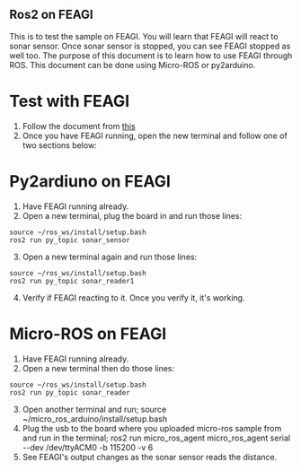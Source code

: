 ## Ros2 on FEAGI
This is to test the sample on FEAGI. You will learn that FEAGI will react to sonar sensor. Once sonar sensor is stopped, you can see FEAGI stopped as well too. The purpose of this document is to learn how to use FEAGI through ROS. This document can be done using Micro-ROS or py2arduino.

# Test with FEAGI
1. Follow the document from [this](https://github.com/feagi/feagi-core/blob/develop/DEPLOY.md)
2. Once you have FEAGI running, open the new terminal and follow one of two sections below:

# Py2ardiuno on FEAGI
1. Have FEAGI running already.
2. Open a new terminal, plug the board in and run those lines:
```
source ~/ros_ws/install/setup.bash
ros2 run py_topic sonar_sensor
```
3. Open a new terminal again and run those lines:
```
source ~/ros_ws/install/setup.bash
ros2 run py_topic sonar_reader1
```
4. Verify if FEAGI reacting to it. Once you verify it, it's working.

# Micro-ROS on FEAGI
1. Have FEAGI running already.
2. Open a new terminal then do those lines:
```
source ~/ros_ws/install/setup.bash
ros2 run py_topic sonar_reader 
```
3. Open another terminal and run; source ~/micro_ros_arduino/install/setup.bash
4. Plug the usb to the board where you uploaded micro-ros sample from and run in the terminal; ros2 run micro_ros_agent micro_ros_agent serial --dev /dev/ttyACM0 -b 115200 -v 6
5. See FEAGI's output changes as the sonar sensor reads the distance.

